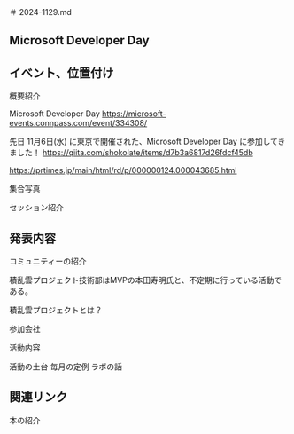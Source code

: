 ＃ 2024-1129.md

## Microsoft Developer Day

## イベント、位置付け

概要紹介

Microsoft Developer Day
https://microsoft-events.connpass.com/event/334308/

先日 11月6日(水) に東京で開催された、Microsoft Developer Day に参加してきました！
https://qiita.com/shokolate/items/d7b3a6817d26fdcf45db

https://prtimes.jp/main/html/rd/p/000000124.000043685.html

集合写真


セッション紹介

## 発表内容

コミュニティーの紹介

積乱雲プロジェクト技術部はMVPの本田寿明氏と、不定期に行っている活動である。

積乱雲プロジェクトとは？

参加会社

活動内容

活動の土台
毎月の定例
ラボの話


## 関連リンク

本の紹介
　